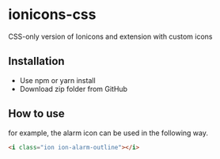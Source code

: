# ionicons-css
CSS-only version of Ionicons and extension with custom icons

## Installation
- Use npm or yarn install
- Download zip folder from GitHub

## How to use
for example, the alarm icon can be used in the following way.
```html
<i class="ion ion-alarm-outline"></i>
```